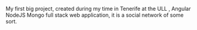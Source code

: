 My first big project, created during my time in Tenerife at the ULL , Angular NodeJS Mongo full stack web application,
it is a social network of some sort.